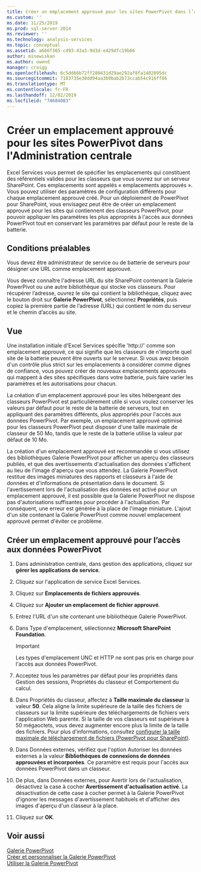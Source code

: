 ```yaml
---
title: Créer un emplacement approuvé pour les sites PowerPivot dans l’administration centrale | Microsoft Docs
ms.custom: ''
ms.date: 11/25/2019
ms.prod: sql-server-2014
ms.reviewer: ''
ms.technology: analysis-services
ms.topic: conceptual
ms.assetid: a666f365-cd93-43a3-9d3d-e429dfc19b66
author: minewiskan
ms.author: owend
manager: craigg
ms.openlocfilehash: 6c5dd66b72ff280431d29ae292af8fa1402095dc
ms.sourcegitcommit: 7183735e38dd94aa3b9bab2b73ccab54c916ff86
ms.translationtype: MT
ms.contentlocale: fr-FR
ms.lasthandoff: 12/02/2019
ms.locfileid: "74684083"
---
```

# <a name="create-a-trusted-location-for-powerpivot-sites-in-central-administration"></a>Créer un emplacement approuvé pour les sites PowerPivot dans l'Administration centrale
  Excel Services vous permet de spécifier les emplacements qui constituent des référentiels valides pour les classeurs que vous ouvrez sur un serveur SharePoint. Ces emplacements sont appelés « emplacements approuvés ». Vous pouvez utiliser des paramètres de configuration différents pour chaque emplacement approuvé créé. Pour un déploiement de PowerPivot pour SharePoint, vous envisagez peut être de créer un emplacement approuvé pour les sites qui contiennent des classeurs PowerPivot, pour pouvoir appliquer les paramètres les plus appropriés à l'accès aux données PowerPivot tout en conservant les paramètres par défaut pour le reste de la batterie.  
  
  
  
## <a name="prerequisites"></a>Conditions préalables  
 Vous devez être administrateur de service ou de batterie de serveurs pour désigner une URL comme emplacement approuvé.  
  
 Vous devez connaître l'adresse URL du site SharePoint contenant la Galerie PowerPivot ou une autre bibliothèque qui stocke vos classeurs. Pour récupérer l’adresse, ouvrez le site qui contient la bibliothèque, cliquez avec le bouton droit sur **Galerie PowerPivot**, sélectionnez **Propriétés**, puis copiez la première partie de l’adresse (URL) qui contient le nom du serveur et le chemin d’accès au site.  
  
##  <a name="overview"></a>Vue  
 Une installation initiale d'Excel Services spécifie 'http://' comme son emplacement approuvé, ce qui signifie que les classeurs de n'importe quel site de la batterie peuvent être ouverts sur le serveur. Si vous avez besoin d'un contrôle plus strict sur les emplacements à considérer comme dignes de confiance, vous pouvez créer de nouveaux emplacements approuvés qui mappent à des sites spécifiques dans votre batterie, puis faire varier les paramètres et les autorisations pour chacun.  
  
 La création d'un emplacement approuvé pour les sites hébergeant des classeurs PowerPivot est particulièrement utile si vous voulez conserver les valeurs par défaut pour le reste de la batterie de serveurs, tout en appliquant des paramètres différents, plus appropriés pour l'accès aux données PowerPivot. Par exemple, un emplacement approuvé optimisé pour les classeurs PowerPivot peut disposer d'une taille maximale de classeur de 50 Mo, tandis que le reste de la batterie utilise la valeur par défaut de 10 Mo.  
  
 La création d'un emplacement approuvé est recommandée si vous utilisez des bibliothèques Galerie PowerPivot pour afficher un aperçu des classeurs publiés, et que des avertissements d'actualisation des données s'affichent au lieu de l'image d'aperçu que vous attendez. La Galerie PowerPivot restitue des images miniatures des rapports et classeurs à l'aide de données et d'informations de présentation dans le document. Si l'avertissement lors de l'actualisation des données est activé pour un emplacement approuvé, il est possible que la Galerie PowerPivot ne dispose pas d'autorisations suffisantes pour procéder à l'actualisation. Par conséquent, une erreur est générée à la place de l'image miniature. L'ajout d'un site contenant la Galerie PowerPivot comme nouvel emplacement approuvé permet d'éviter ce problème.  
  
##  <a name="create"></a>Créer un emplacement approuvé pour l’accès aux données PowerPivot  
  
1.  Dans administration centrale, dans gestion des applications, cliquez sur **gérer les applications de service**.  
  
2.  Cliquez sur l'application de service Excel Services.  
  
3.  Cliquez sur **Emplacements de fichiers approuvés**.  
  
4.  Cliquez sur **Ajouter un emplacement de fichier approuvé**.  
  
5.  Entrez l'URL d'un site contenant une bibliothèque Galerie PowerPivot.  
  
6.  Dans Type d'emplacement, sélectionnez **Microsoft SharePoint Foundation**.  
  
    > [!IMPORTANT]  
    >  Les types d'emplacement UNC et HTTP ne sont pas pris en charge pour l'accès aux données PowerPivot.  
  
7.  Acceptez tous les paramètres par défaut pour les propriétés dans Gestion des sessions, Propriétés du classeur et Comportement du calcul.  
  
8.  Dans Propriétés du classeur, affectez à **Taille maximale du classeur** la valeur **50**. Cela aligne la limite supérieure de la taille des fichiers de classeurs sur la limite supérieure des téléchargements de fichiers vers l'application Web parente. Si la taille de vos classeurs est supérieure à 50 mégaoctets, vous devez augmenter encore plus la limite de la taille des fichiers. Pour plus d’informations, consultez [configurer la taille maximale de téléchargement de fichiers &#40;PowerPivot pour SharePoint&#41;](configure-maximum-file-upload-size-power-pivot-for-sharepoint.md).  
  
9. Dans Données externes, vérifiez que l'option Autoriser les données externes a la valeur **Bibliothèques de connexions de données approuvées et incorporées**. Ce paramètre est requis pour l'accès aux données PowerPivot dans un classeur.  
  
10. De plus, dans Données externes, pour Avertir lors de l'actualisation, désactivez la case à cocher **Avertissement d'actualisation activé**. La désactivation de cette case à cocher permet à la Galerie PowerPivot d'ignorer les messages d'avertissement habituels et d'afficher des images d'aperçu d'un classeur à la place.  
  
11. Cliquez sur **OK**.  
  
## <a name="see-also"></a>Voir aussi  
 [Galerie PowerPivot](../../2014-toc/index.yml)  
 [Créer et personnaliser la Galerie PowerPivot](create-and-customize-power-pivot-gallery.md)   
 [Utiliser la Galerie PowerPivot](use-power-pivot-gallery.md)  
  
  
